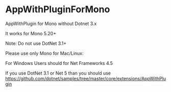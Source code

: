 # AppWithPluginForMono
AppWithPlugin for Mono without Dotnet 3.x

It works for Mono 5.20+

Note: Do not use DotNet 3.1+

Please use only Mono for Mac/Linux:

For Windows Users should for Net Frameworks 4.5 

If you use DotNet 3.1 or Net 5 than you should use https://github.com/dotnet/samples/tree/master/core/extensions/AppWithPlugin
